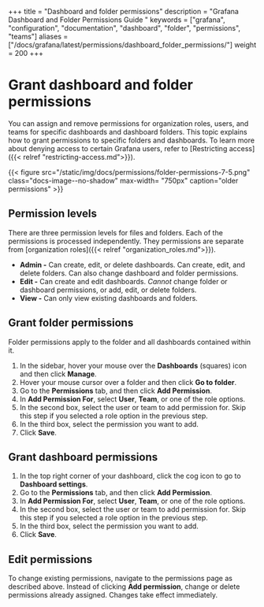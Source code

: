+++
title = "Dashboard and folder permissions"
description = "Grafana Dashboard and Folder Permissions Guide "
keywords = ["grafana", "configuration", "documentation", "dashboard", "folder", "permissions", "teams"]
aliases = ["/docs/grafana/latest/permissions/dashboard_folder_permissions/"]
weight = 200
+++

# Grant dashboard and folder permissions

You can assign and remove permissions for organization roles, users, and teams for specific dashboards and dashboard folders. This topic explains how to grant permissions to specific folders and dashboards. To learn more about denying access to certain Grafana users, refer to [Restricting access]({{< relref "restricting-access.md">}}).

{{< figure src="/static/img/docs/permissions/folder-permissions-7-5.png" class="docs-image--no-shadow" max-width= "750px" caption="older permissions" >}}

## Permission levels

There are three permission levels for files and folders. Each of the permissions is processed independently. They permissions are separate from [organization roles]({{< relref "organization_roles.md">}}).

- **Admin -** Can create, edit, or delete dashboards. Can create, edit, and delete folders. Can also change dashboard and folder permissions.
- **Edit -** Can create and edit dashboards. _Cannot_ change folder or dashboard permissions, or add, edit, or delete folders.
- **View -** Can only view existing dashboards and folders.

## Grant folder permissions

Folder permissions apply to the folder and all dashboards contained within it.

1. In the sidebar, hover your mouse over the **Dashboards** (squares) icon and then click **Manage**.
1. Hover your mouse cursor over a folder and then click **Go to folder**.
1. Go to the **Permissions** tab, and then click **Add Permission**.
1. In **Add Permission For**, select **User**, **Team**, or one of the role options.
1. In the second box, select the user or team to add permission for. Skip this step if you selected a role option in the previous step.
1. In the third box, select the permission you want to add.
1. Click **Save**.

## Grant dashboard permissions

1. In the top right corner of your dashboard, click the cog icon to go to **Dashboard settings**.
1. Go to the **Permissions** tab, and then click **Add Permission**.
1. In **Add Permission For**, select **User**, **Team**, or one of the role options.
1. In the second box, select the user or team to add permission for. Skip this step if you selected a role option in the previous step.
1. In the third box, select the permission you want to add.
1. Click **Save**.

## Edit permissions

To change existing permissions, navigate to the permissions page as described above. Instead of clicking **Add permission**, change or delete permissions already assigned. Changes take effect immediately.
